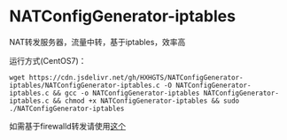# NATConfigGenerator-iptables

NAT转发服务器，流量中转，基于iptables，效率高

运行方式(CentOS7)：

`wget https://cdn.jsdelivr.net/gh/HXHGTS/NATConfigGenerator-iptables/NATConfigGenerator-iptables.c -O NATConfigGenerator-iptables.c && gcc -o NATConfigGenerator-iptables NATConfigGenerator-iptables.c && chmod +x NATConfigGenerator-iptables && sudo ./NATConfigGenerator-iptables`

如需基于firewalld转发请使用[这个](https://hxhgts.ml/NATConfigGenerator)
